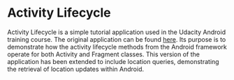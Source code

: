 # Activity Lifecycle

Activity Lifecycle is a simple tutorial application used in the Udacity Android training course. The original application can be found [here](https://github.com/udacity/android-lifecycle). Its purpose is to demonstrate how the activity lifecycle methods from the Android framework operate for both Activity and Fragment classes. This version of the application has been extended to include location queries, demonstrating the retrieval of location updates within Android.
